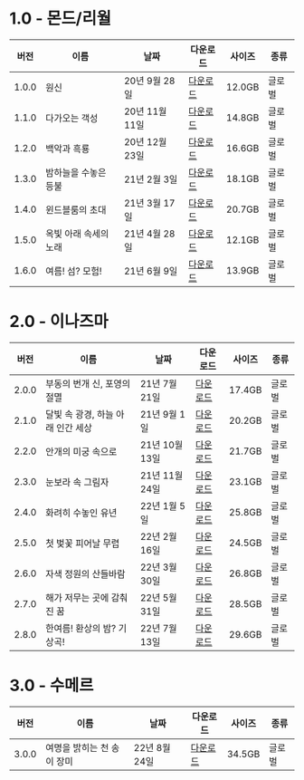 # 1.0 - 몬드/리월

| 버전 | 이름 | 날짜 | 다운로드 | 사이즈 | 종류 |
| --- | --- | --- | --- | --- | --- |
| 1.0.0 | 원신 | 20년 9월 28일 | [다운로드](https://autopatchhk.yuanshen.com/client_app/pc_mihoyo/20200928_a9f631857c460585/GenshinImpact_1.0.0.zip) | 12.0GB | 글로벌 |
| 1.1.0 | 다가오는 객성 | 20년 11월 11일 | [다운로드](https://autopatchhk.yuanshen.com/client_app/pc_mihoyo/20201111_8e266b33e565ddf8/GenshinImpact_1.1.0.zip) | 14.8GB | 글로벌 |
| 1.2.0 | 백악과 흑룡 | 20년 12월 23일 | [다운로드](https://autopatchhk.yuanshen.com/client_app/pc_mihoyo/20201223_267c0ad2673e87a2/GenshinImpact_1.2.0.zip) | 16.6GB | 글로벌 |
| 1.3.0 | 밤하늘을 수놓은 등불 | 21년 2월 3일 | [다운로드](https://autopatchhk.yuanshen.com/client_app/pc_mihoyo/20210203_f97a39582b45649f/GenshinImpact_1.3.0.zip) | 18.1GB | 글로벌 |
| 1.4.0 | 윈드블룸의 초대 | 21년 3월 17일 | [다운로드](https://autopatchhk.yuanshen.com/client_app/pc_mihoyo/20210317_67c8f1002bb26672/GenshinImpact_1.4.0.zip) | 20.7GB | 글로벌 |
| 1.5.0 | 옥빛 아래 속세의 노래 | 21년 4월 28일 | [다운로드](https://autopatchhk.yuanshen.com/client_app/pc_mihoyo/20210428_de80a243f7474c39/GenshinImpact_1.5.0.zip) | 12.1GB | 글로벌 |
| 1.6.0 | 여름! 섬? 모험! | 21년 6월 9일 | [다운로드](https://autopatchhk.yuanshen.com/client_app/pc_mihoyo/20210609_15f555799e5d6233/GenshinImpact_1.6.0.zip) | 13.9GB | 글로벌 |


# 2.0 - 이나즈마

| 버전 | 이름 | 날짜 | 다운로드 | 사이즈 | 종류 |
| --- | --- | --- | --- | --- | --- |
| 2.0.0 | 부동의 번개 신, 포영의 절멸 | 21년 7월 21일 | [다운로드](https://autopatchhk.yuanshen.com/client_app/pc_mihoyo/20210721_3a3ca8dfe8b26ea2/GenshinImpact_2.0.0.zip) | 17.4GB | 글로벌 |
| 2.1.0 | 달빛 속 광경, 하늘 아래 인간 세상 | 21년 9월 1일 | [다운로드](https://autopatchhk.yuanshen.com/client_app/pc_mihoyo/20210901_db535e31166295ac/GenshinImpact_2.1.0.zip) | 20.2GB | 글로벌 |
| 2.2.0 | 안개의 미궁 속으로 | 21년 10월 13일 | [다운로드](https://autopatchhk.yuanshen.com/client_app/pc_mihoyo/20211013_407d783aa6b98191/GenshinImpact_2.2.0.zip) | 21.7GB | 글로벌 | 
| 2.3.0 | 눈보라 속 그림자 | 21년 11월 24일 | [다운로드](https://autopatchhk.yuanshen.com/client_app/download/pc_zip/20211117173404_G0gLRnxvOd4PvSu9/GenshinImpact_2.3.0.zip) | 23.1GB | 글로벌 | 
| 2.4.0 | 화려히 수놓인 유년 | 22년 1월 5일 | [다운로드](https://autopatchhk.yuanshen.com/client_app/download/pc_zip/20211225051318_JHACtHpvJ2yRaZH0/GenshinImpact_2.4.0.zip) | 25.8GB | 글로벌 | 
| 2.5.0 | 첫 벛꽃 피어날 무렵 | 22년 2월 16일 | [다운로드](https://autopatchhk.yuanshen.com/client_app/download/pc_zip/20220125104720_x2gRaOdngikczohR/GenshinImpact_2.5.0.zip) | 24.5GB | 글로벌 | 
| 2.6.0 | 자색 정원의 산들바람 | 22년 3월 30일 | [다운로드](https://autopatchhk.yuanshen.com/client_app/download/pc_zip/20220318211020_aWEQCaw5ZERt54rm/GenshinImpact_2.6.0.zip) | 26.8GB | 글로벌 | 
| 2.7.0 | 해가 저무는 곳에 감춰진 꿈 | 22년 5월 31일 | [다운로드](https://autopatchhk.yuanshen.com/client_app/download/pc_zip/20220429112415_dDweiEHDnBI6cKmM/GenshinImpact_2.7.0.zip) | 28.5GB | 글로벌 | 
| 2.8.0 | 한여름! 환상의 밤? 기상곡! | 22년 7월 13일 | [다운로드](https://autopatchhk.yuanshen.com/client_app/download/pc_zip/20220625012443_r2qBGYstD0u3Q9xK/GenshinImpact_2.8.0.zip) | 29.6GB | 글로벌 | 


# 3.0 - 수메르

| 버전 | 이름 | 날짜 | 다운로드 | 사이즈 | 종류 |
| --- | --- | --- | --- | --- | --- |
| 3.0.0 | 여명을 밝히는 천 송이 장미 | 22년 8월 24일 | [다운로드](https://autopatchhk.yuanshen.com/client_app/download/pc_zip/20220815143807_dyIghvy1b5fjfzHU/GenshinImpact_3.0.0.zip) | 34.5GB | 글로벌 |
